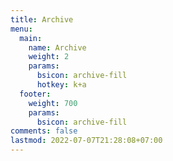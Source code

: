 ```yaml
---
title: Archive
menu:
  main:
    name: Archive
    weight: 2
    params:
      bsicon: archive-fill
      hotkey: k+a
  footer:
    weight: 700
    params:
      bsicon: archive-fill
comments: false
lastmod: 2022-07-07T21:28:08+07:00
---
```

